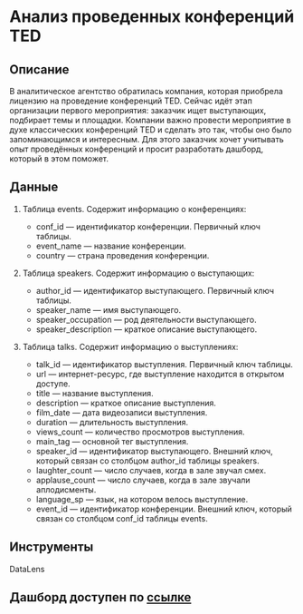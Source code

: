 # Анализ проведенных конференций TED

## Описание
В аналитическое агентство обратилась компания, которая приобрела лицензию на проведение конференций TED. Сейчас идёт этап организации первого мероприятия: заказчик ищет выступающих, подбирает темы и площадки. Компании важно провести мероприятие в духе классических конференций TED и сделать это так, чтобы оно было запоминающимся и интересным. Для этого заказчик хочет учитывать опыт проведённых конференций и просит разработать дашборд, который в этом поможет.

## Данные
1) Таблица events. Содержит информацию о конференциях:
    - conf_id — идентификатор конференции. Первичный ключ таблицы.
    - event_name — название конференции.
    - country — страна проведения конференции.
 
2) Таблица speakers. Содержит информацию о выступающих:  
    - author_id — идентификатор выступающего. Первичный ключ таблицы.  
    - speaker_name — имя выступающего.  
    - speaker_occupation — род деятельности выступающего.  
    - speaker_description — краткое описание выступающего.     

3) Таблица talks. Содержит информацию о выступлениях:  
    - talk_id — идентификатор выступления. Первичный ключ таблицы.  
    - url — интернет-ресурс, где выступление находится в открытом доступе.  
    - title — название выступления.  
    - description — краткое описание выступления.  
    - film_date — дата видеозаписи выступления.  
    - duration — длительность выступления.  
    - views_count — количество просмотров выступления.  
    - main_tag — основной тег выступления.  
    - speaker_id — идентификатор выступающего. Внешний ключ, который связан со столбцом author_id таблицы speakers.  
    - laughter_count — число случаев, когда в зале звучал смех.  
    - applause_count — число случаев, когда в зале звучали аплодисменты.  
    - language_sp — язык, на котором велось выступление.  
    - event_id — идентификатор конференции. Внешний ключ, который связан со столбцом conf_id таблицы events.

## Инструменты
DataLens

## Дашборд доступен по [ссылке](https://datalens.yandex/c7oz0uld2nhwy)


